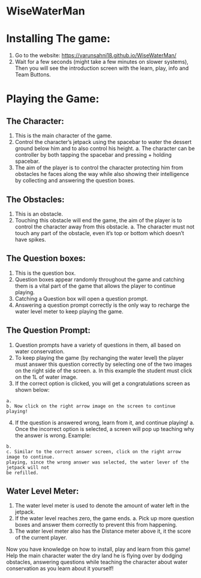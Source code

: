 # WiseWaterMan


# Installing The game:

1. Go to the website: https://varunsahni18.github.io/WiseWaterMan/
2. Wait for a few seconds (might take a few minutes on slower systems), Then you will see the
    introduction screen with the learn, play, info and Team Buttons.

# Playing the Game:

## The Character:

1. This is the main character of the game.
2. Control the character’s jetpack using the spacebar to water the dessert ground below him
    and to also control his height.
       a. The character can be controller by both tapping the spacebar and pressing + holding
          spacebar.
3. The aim of the player is to control the character protecting him from obstacles he faces
    along the way while also showing their intelligence by collecting and answering the question
    boxes.

## The Obstacles:

1. This is an obstacle.
2. Touching this obstacle will end the game, the aim of the player is to control the character
    away from this obstacle.
       a. The character must not touch any part of the obstacle, even it’s top or bottom which
          doesn’t have spikes.


## The Question boxes:

1. This is the question box.
2. Question boxes appear randomly throughout the game and catching them is a vital part of
    the game that allows the player to continue playing.
3. Catching a Question box will open a question prompt.
4. Answering a question prompt correctly is the only way to recharge the water level meter to
    keep playing the game.

## The Question Prompt:

1. Question prompts have a variety of questions in them, all based on water conservation.
2. To keep playing the game (by rechanging the water level) the player must answer this
    question correctly by selecting one of the two images on the right side of the screen.
       a. In this example the student must click on the 1L of water image.
3. If the correct option is clicked, you will get a congratulations screen as shown below:

```
a.
b. Now click on the right arrow image on the screen to continue playing!
```

4. If the question is answered wrong, learn from it, and continue playing!
    a. Once the incorrect option is selected, a screen will pop up teaching why the answer
       is wrong. Example:

```
b.
c. Similar to the correct answer screen, click on the right arrow image to continue.
playing, since the wrong answer was selected, the water lever of the jetpack will not
be refilled.
```
## Water Level Meter:

1. The water level meter is used to denote the amount of water left in the jetpack.
2. If the water level reaches zero, the game ends.
    a. Pick up more question boxes and answer them correctly to prevent this from
       happening.
3. The water level meter also has the Distance meter above it, it the score of the current
    player.

Now you have knowledge on how to install, play and learn from this game! Help the main character
water the dry land he is flying over by dodging obstacles, answering questions while teaching the
character about water conservation as you learn about it yourself!

